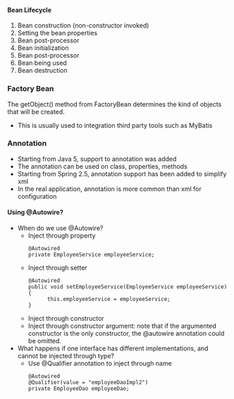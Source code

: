 
#### Bean Lifecycle
1. Bean construction (non-constructor invoked)
2. Setting the bean properties
3. Bean post-processor
4. Bean initialization
5. Bean post-processor
6. Bean being used
7. Bean destruction


### Factory Bean
The getObject() method from FactoryBean determines the kind of objects that will be created.
- This is usually used to integration third party tools such as MyBatis

### Annotation
- Starting from Java 5, support to annotation was added
- The annotation can be used on class, properties, methods
- Starting from Spring 2.5, annotation support has been added to simplify xml
- In the real application, annotation is more common than xml for configuration

#### Using @Autowire?
- When do we use @Autowire?
    - Inject through property
      ```
      @Autowired
      private EmployeeService employeeService;
      ```
    - Inject through setter
      ```
      @Autowired
      public void setEmployeeService(EmployeeService employeeService) {
            this.employeeService = employeeService;
      }
      ```
    - Inject through constructor
    - Inject through constructor argument: note that if the argumented constructor is the only constructor, the 
      @autowire annotation could be omitted.
- What happens if one interface has different implementations, and cannot be injected through type?
    - Use @Qualifier annotation to inject through name
        ```
        @Autowired
        @Qualifier(value = "employeeDaoImpl2")
        private EmployeeDao employeeDao;
        ```


